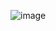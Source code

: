 
![image](https://user-images.githubusercontent.com/17093476/210721870-a14081fd-efd3-426b-a94b-589b03ef2d24.png)
